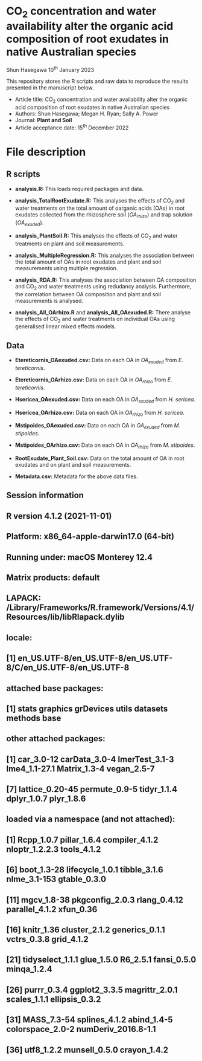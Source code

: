 CO<sub>2</sub> concentration and water availability alter the organic acid composition of root exudates in native Australian species
=======

Shun Hasegawa 10<sup>th</sup> January 2023

This repository stores the R scripts and raw data to reproduce the results presented in the manuscript below.

-   Article title: CO<sub>2</sub> concentration and water availability alter the organic acid composition of root exudates in native Australian species
-   Authors: Shun Hasegawa; Megan H. Ryan; Sally A. Power
-   Journal: **Plant and Soil**
-   Article acceptance date: 15<sup>th</sup> December 2022

# File description

## R scripts

-   **analysis.R:** This loads required packages and data.

-   **analysis_TotalRootExudate.R:** This analyses the effects of CO<sub>2</sub> and water treatments on the total amount of oarganic acids (OAs) in root exudates collected from the rhizosphere soil (*OA<sub>rhizo</sub>*) and trap solution (*OA<sub>exuded</sub>*).

-   **analysis_PlantSoil.R:** This analyses the effects of CO<sub>2</sub> and water treatments on plant and soil measurements.

-   **analysis_MultipleRegression.R:** This analyses the association between the total amount of OAs in root exudates and plant and soil measurements using multiple regression.

-   **analysis_RDA.R:** This analyses the association between OA composition and CO<sub>2</sub> and water treatments using redudancy analysis. Furthermore, the correlation between OA composition and plant and soil measurements is analysed.

-   **analysis_All_OArhizo.R** and **analysis_All_OAexuded.R:** There analyse the effects of CO<sub>2</sub> and water treatments on individual OAs using generalised linear mixed effects models.

## Data

-   **Etereticornis_OAexuded.csv:** Data on each OA in *OA<sub>exuded</sub>* from *E. tereticornis*.

-   **Etereticornis_OArhizo.csv:** Data on each OA in *OA<sub>rhizo</sub>* from *E. tereticornis*.

-   **Hsericea_OAexuded.csv:** Data on each OA in *OA<sub>exuded</sub>* from *H. sericea*.

-   **Hsericea_OArhizo.csv:** Data on each OA in *OA<sub>rhizo</sub>* from *H. sericea*.

-   **Mstipoides_OAexuded.csv:** Data on each OA in *OA<sub>exuded</sub>* from *M. stipoides*.

-   **Mstipoides_OArhizo.csv:** Data on each OA in *OA<sub>rhizo</sub>* from *M. stipoides*.

-   **RootExudate_Plant_Soil.csv:** Data on the total amount of OA in root exudates and on plant and soil measurements.

-   **Metadata.csv:** Metadata for the above data files.

## Session information

## R version 4.1.2 (2021-11-01)
## Platform: x86_64-apple-darwin17.0 (64-bit)
## Running under: macOS Monterey 12.4
## 
## Matrix products: default
## LAPACK: /Library/Frameworks/R.framework/Versions/4.1/Resources/lib/libRlapack.dylib
## 
## locale:
## [1] en_US.UTF-8/en_US.UTF-8/en_US.UTF-8/C/en_US.UTF-8/en_US.UTF-8
## 
## attached base packages:
## [1] stats     graphics  grDevices utils     datasets  methods   base     
## 
## other attached packages:
##  [1] car_3.0-12      carData_3.0-4   lmerTest_3.1-3  lme4_1.1-27.1   Matrix_1.3-4    vegan_2.5-7    
##  [7] lattice_0.20-45 permute_0.9-5   tidyr_1.1.4     dplyr_1.0.7     plyr_1.8.6     
## 
## loaded via a namespace (and not attached):
##  [1] Rcpp_1.0.7          pillar_1.6.4        compiler_4.1.2      nloptr_1.2.2.3      tools_4.1.2        
##  [6] boot_1.3-28         lifecycle_1.0.1     tibble_3.1.6        nlme_3.1-153        gtable_0.3.0       
## [11] mgcv_1.8-38         pkgconfig_2.0.3     rlang_0.4.12        parallel_4.1.2      xfun_0.36          
## [16] knitr_1.36          cluster_2.1.2       generics_0.1.1      vctrs_0.3.8         grid_4.1.2         
## [21] tidyselect_1.1.1    glue_1.5.0          R6_2.5.1            fansi_0.5.0         minqa_1.2.4        
## [26] purrr_0.3.4         ggplot2_3.3.5       magrittr_2.0.1      scales_1.1.1        ellipsis_0.3.2     
## [31] MASS_7.3-54         splines_4.1.2       abind_1.4-5         colorspace_2.0-2    numDeriv_2016.8-1.1
## [36] utf8_1.2.2          munsell_0.5.0       crayon_1.4.2  
